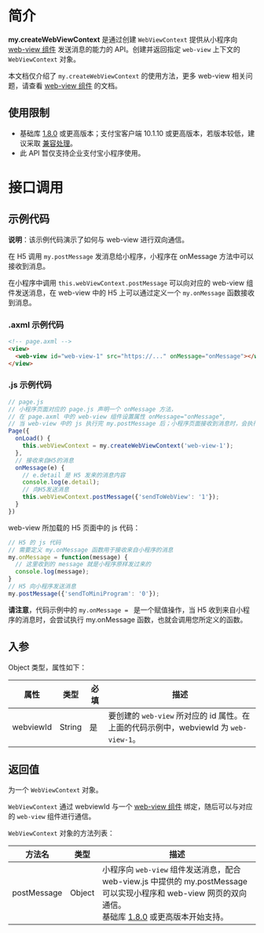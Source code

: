# 简介

**my.createWebViewContext** 是通过创建 `WebViewContext` 提供从小程序向 [web-view 组件](https://opendocs.alipay.com/mini/component/web-view) 发送消息的能力的 API。创建并返回指定 `web-view` 上下文的 `WebViewContext` 对象。

本文档仅介绍了 `my.createWebViewContext` 的使用方法，更多 web-view 相关问题，请查看 [web-view 组件](https://opendocs.alipay.com/mini/component/web-view) 的文档。

## 使用限制

- 基础库 [1.8.0](https://opendocs.alipay.com/mini/framework/lib) 或更高版本；支付宝客户端  10.1.10 或更高版本，若版本较低，建议采取 [兼容处理](/mini/framework/compatibility)。
- 此 API 暂仅支持企业支付宝小程序使用。

# 接口调用

## 示例代码

**说明**：该示例代码演示了如何与 web-view 进行双向通信。

在 H5 调用 `my.postMessage` 发消息给小程序，小程序在 onMessage 方法中可以接收到消息。

在小程序中调用 `this.webViewContext.postMessage` 可以向对应的 web-view 组件发送消息，在 web-view 中的 H5 上可以通过定义一个 `my.onMessage` 函数接收到消息。

### .axml 示例代码

```html
<!-- page.axml -->
<view>
  <web-view id="web-view-1" src="https://..." onMessage="onMessage"></web-view>
</view>
```

### .js 示例代码

```javascript
// page.js
// 小程序页面对应的 page.js 声明一个 onMessage 方法，
// 在 page.axml 中的 web-view 组件设置属性 onMessage="onMessage",
// 当 web-view 中的 js 执行完 my.postMessage 后；小程序页面接收到消息时，会执行 onMessage 方法
Page({
  onLoad() {
    this.webViewContext = my.createWebViewContext('web-view-1');
  },
  // 接收来自H5的消息
  onMessage(e) {
    // e.detail 是 H5 发来的消息内容
    console.log(e.detail);
    // 向H5发送消息
    this.webViewContext.postMessage({'sendToWebView': '1'});
  }
})
```

web-view 所加载的 H5 页面中的 js 代码：

```javascript
// H5 的 js 代码
// 需要定义 my.onMessage 函数用于接收来自小程序的消息
my.onMessage = function(message) {
  // 这里收到的 message 就是小程序原样发过来的
  console.log(message);
}
// H5 向小程序发送消息
my.postMessage({'sendToMiniProgram': '0'});
```

**请注意**，代码示例中的 `my.onMessage = ` 是一个赋值操作，当 H5 收到来自小程序的消息时，会尝试执行 my.onMessage 函数，也就会调用您所定义的函数。

## 入参

Object 类型，属性如下：

| **属性** | **类型** | **必填** | **描述** |
| --- | --- | --- | --- |
| webviewId | String | 是 | 要创建的 `web-view` 所对应的 id 属性。在上面的代码示例中，webviewId 为 `web-view-1`。 |

## 返回值

为一个 `WebViewContext` 对象。

`WebViewContext` 通过 webviewId 与一个 [web-view 组件](https://opendocs.alipay.com/mini/component/web-view) 绑定，随后可以与对应的 `web-view` 组件进行通信。

`WebViewContext` 对象的方法列表：

| **方法名** | **类型** | **描述** |
| --- | --- | --- |
| postMessage | Object | 小程序向 `web-view` 组件发送消息，配合 web-view.js 中提供的 my.postMessage 可以实现小程序和 web-view 网页的双向通信。<br />基础库 [1.8.0](https://opendocs.alipay.com/mini/framework/lib) 或更高版本开始支持。 |
